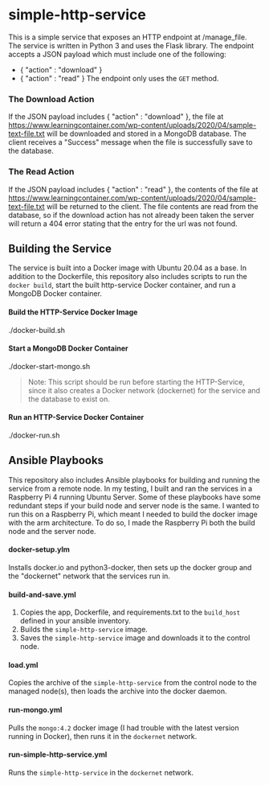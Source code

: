 # simple-http-service

This is a simple service that exposes an HTTP endpoint at /manage_file. The service is written in Python 3 and uses the Flask library.
The endpoint accepts a JSON payload which must include one of the following:
* { "action" : "download" }
* { "action" : "read" }
The endpoint only uses the `GET` method.

### The Download Action
If the JSON payload includes { "action" : "download" }, the file at https://www.learningcontainer.com/wp-content/uploads/2020/04/sample-text-file.txt will be downloaded and stored in a MongoDB database. The client receives a "Success" message when the file is successfully save to the database. 

### The Read Action
If the JSON payload includes { "action" : "read" }, the contents of the file at https://www.learningcontainer.com/wp-content/uploads/2020/04/sample-text-file.txt will be returned to the client. The file contents are read from the database, so if the download action has not already been taken the server will return a 404 error stating that the entry for the url was not found. 


## Building the Service
The service is built into a Docker image with Ubuntu 20.04 as a base. In addition to the Dockerfile, this repository also includes scripts to run the `docker build`, start the built http-service Docker container, and run a MongoDB Docker container.

#### Build the HTTP-Service Docker Image
./docker-build.sh

#### Start a MongoDB Docker Container
./docker-start-mongo.sh
> Note: This script should be run before starting the HTTP-Service, since it also creates a Docker network (dockernet) for the service and the database to exist on. 

#### Run an HTTP-Service Docker Container
./docker-run.sh

## Ansible Playbooks
This repository also includes Ansible playbooks for building and running the service from a remote node. In my testing, I built and ran the services in a Raspberry Pi 4 running Ubuntu Server. Some of these playbooks have some redundant steps if your build node and server node is the same. I wanted to run this on a Raspberry Pi, which meant I needed to build the docker image with the arm architecture. To do so, I made the Raspberry Pi both the build node and the server node. 

#### docker-setup.ylm
Installs docker.io and python3-docker, then sets up the docker group and the "dockernet" network that the services run in.

#### build-and-save.yml
1. Copies the app, Dockerfile, and requirements.txt to the `build_host` defined in your ansible inventory.
2. Builds the `simple-http-service` image.
3. Saves the `simple-http-service` image and downloads it to the control node. 

#### load.yml
Copies the archive of the `simple-http-service` from the control node to the managed node(s), then loads the archive into the docker daemon. 

#### run-mongo.yml
Pulls the `mongo:4.2` docker image (I had trouble with the latest version running in Docker), then runs it in the `dockernet` network. 

#### run-simple-http-service.yml
Runs the `simple-http-service` in the `dockernet` network. 
